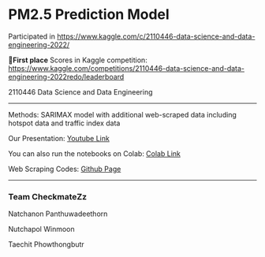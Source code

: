 # PM2.5 Prediction Model

Participated in https://www.kaggle.com/c/2110446-data-science-and-data-engineering-2022/

🥇**First place** Scores in Kaggle competition: https://www.kaggle.com/competitions/2110446-data-science-and-data-engineering-2022redo/leaderboard

2110446 Data Science and Data Engineering

---

Methods: SARIMAX model with additional web-scraped data including hotspot data and traffic index data

Our Presentation: [Youtube Link](https://www.youtube.com/watch?v=Q61NiAvDkFs)

You can also run the notebooks on Colab: [Colab Link](https://colab.research.google.com/drive/140m5bBeYo_KbGsOEjU3eIsGQG-nNEiQD?usp=sharing)

Web Scraping Codes: [Github Page](https://github.com/NATCHANONPAN/ScrapProjDS_PM2.5)

---

### Team CheckmateZz

Natchanon Panthuwadeethorn

Nutchapol Winmoon

Taechit Phowthongbutr

